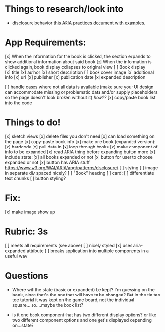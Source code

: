 # Things to research/look into 
- disclosure behavior [this ARIA practices document with examples](https://www.w3.org/TR/wai-aria-practices-1.1/#disclosure).


# App Requirements: 
[x] When the information for the book is clicked, the section expands to show additional information about said book 
[x] When the information is clicked again, book display collapses to original view 
[ ] Book display    
    [x] title
    [x] author 
    [x] short description 
    [ ] book cover image 
[x] additional info 
    [x] url 
    [x] publisher
    [x] publication date
    [x] expanded description
    
[ ] handle cases where not all data is available (make sure your UI design can accommodate missing or problematic data and/or supply placeholders so the page doesn't look broken without it) _how??_
[x] copy/paste book list into the code 

# Things to do! 
[x] sketch views 
[x] delete files you don't need 
[x] can load something on the page 
[x] copy-paste book info 
[x] make one book (expanded version): 
    [x] hardcode 
    [x] pull data in 
[x] loop through books
[x] make component of info to be expanded 
[x] read ARIA thing before expanding button more 
[x] include state:
    [x] all books expanded or not 
    [x] button for user to choose expanded or not 
    [x] button has ARIA stuff https://www.w3.org/WAI/ARIA/apg/patterns/disclosure/ 
[ ] styling 
    [ ] image in separate div spaced nicely?
    [ ] "Book" heading 
    [ ] card: 
        [ ] differentiate text chunks 
        [ ] button styling? 

# Fix:
[x] make image show up 


# Rubric: 3s
[ ] meets all requirements (see above)
[ ] nicely styled
[x] uses aria-expanded attribute 
[ ] breaks application into multiple components in a useful way 


<!-- [ ] sketch children/trees? how will props pass? 

[ ] make book component(s??)
[ ] loop through the list data so each book gets its own component on the page 
[ ] put the list data somewhere so it can be accessed -->




# Questions
- Where will the state (basic or expanded) be kept? I'm guessing on the book, since that's the one that will have to be changed? But in the tic tac toe tutorial it was kept on the game board, not the individual square....so....maybe the book list? 

- is it one book component that has two different display options? or like two different component options and one get's displayed depending on...state? 
